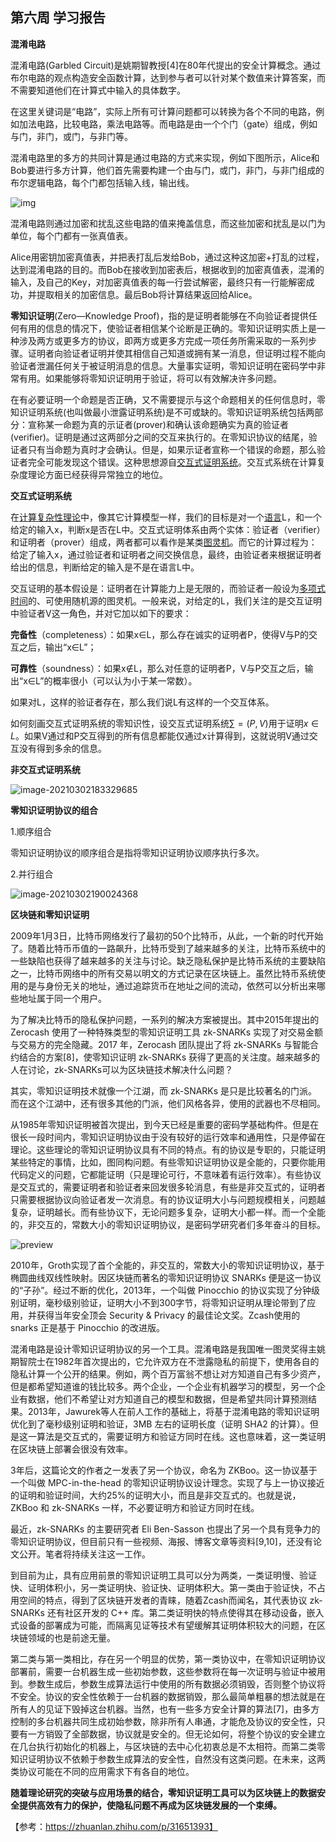 ## 第六周 学习报告

**混淆电路**

混淆电路(Garbled Circuit)是姚期智教授[4]在80年代提出的安全计算概念。通过布尔电路的观点构造安全函数计算，达到参与者可以针对某个数值来计算答案，而不需要知道他们在计算式中输入的具体数字。

在这里关键词是“电路”，实际上所有可计算问题都可以转换为各个不同的电路，例如加法电路，比较电路，乘法电路等。而电路是由一个个门（gate）组成，例如与门，非门，或门，与非门等。

混淆电路里的多方的共同计算是通过电路的方式来实现，例如下图所示，Alice和Bob要进行多方计算，他们首先需要构建一个由与门，或门，非门，与非门组成的布尔逻辑电路，每个门都包括输入线，输出线。

![img](https://img-blog.csdnimg.cn/20191231155846636.png?x-oss-process=image/watermark,type_ZmFuZ3poZW5naGVpdGk,shadow_10,text_aHR0cHM6Ly9ibG9nLmNzZG4ubmV0L2hlbGxvbXBj,size_16,color_FFFFFF,t_70)

混淆电路则通过加密和扰乱这些电路的值来掩盖信息，而这些加密和扰乱是以门为单位，每个门都有一张真值表。

Alice用密钥加密真值表，并把表打乱后发给Bob，通过这种这加密+打乱的过程，达到混淆电路的目的。而Bob在接收到加密表后，根据收到的加密真值表，混淆的输入，及自己的Key，对加密真值表的每一行尝试解密，最终只有一行能解密成功，并提取相关的加密信息。最后Bob将计算结果返回给Alice。



**零知识证明**(Zero—Knowledge Proof)，指的是证明者能够在不向验证者提供任何有用的信息的情况下，使验证者相信某个论断是正确的。零知识证明实质上是一种涉及两方或更多方的协议，即两方或更多方完成一项任务所需采取的一系列步骤。证明者向验证者证明并使其相信自己知道或拥有某一消息，但证明过程不能向验证者泄漏任何关于被证明消息的信息。大量事实证明，零知识证明在密码学中非常有用。如果能够将零知识证明用于验证，将可以有效解决许多问题。

在有必要证明一个命题是否正确，又不需要提示与这个命题相关的任何信息时，零知识证明系统(也叫做最小泄露证明系统)是不可或缺的。零知识证明系统包括两部分：宣称某一命题为真的示证者(prover)和确认该命题确实为真的验证者(verifier)。证明是通过这两部分之间的交互来执行的。在零知识协议的结尾，验证者只有当命题为真时才会确认。但是，如果示证者宣称一个错误的命题，那么验证者完全可能发现这个错误。这种思想源自[交互式证明系统](https://baike.baidu.com/item/交互式证明系统/6940058)。交互式系统在计算复杂度理论方面已经获得异常独立的地位。



**交互式证明系统**

在[计算复杂性理论](https://baike.baidu.com/item/计算复杂性理论)中，像其它计算模型一样，我们的目标是对一个[语言](https://baike.baidu.com/item/语言)L，和一个给定的输入x，判断x是否在L中。交互式证明体系由两个实体：验证者（verifier）和证明者（prover）组成，两者都可以看作是某类[图灵机](https://baike.baidu.com/item/图灵机)。而它的计算过程为：给定了输入x，通过验证者和证明者之间交换信息，最终，由验证者来根据证明者给出的信息，判断给定的输入是不是在语言L中。

交互证明的基本假设是：证明者在计算能力上是无限的，而验证者一般设为[多项式时间](https://baike.baidu.com/item/多项式时间)的、可使用随机源的图灵机。一般来说，对给定的L，我们关注的是交互证明中验证者V这一角色，并对它加以如下的要求：

**完备性**（completeness）：如果x∈L，那么存在诚实的证明者P，使得V与P的交互之后，输出“x∈L”；

**可靠性**（soundness）：如果x∉L，那么对任意的证明者P，V与P交互之后，输出“x∈L”的概率很小（可以认为小于某一常数）。

如果对L，这样的验证者存在，那么我们说L有这样的一个交互体系。

如何刻画交互式证明系统的零知识性，设交互式证明系统$\sum=(P,V)$用于证明$x\in L$。如果V通过和P交互得到的所有信息都能仅通过x计算得到，这就说明V通过交互没有得到多余的信息。 



**非交互式证明系统**

![image-20210302183329685](C:\Users\lenovo\AppData\Roaming\Typora\typora-user-images\image-20210302183329685.png)



**零知识证明协议的组合**

1.顺序组合

零知识证明协议的顺序组合是指将零知识证明协议顺序执行多次。

2.并行组合

![image-20210302190024368](C:\Users\lenovo\AppData\Roaming\Typora\typora-user-images\image-20210302190024368.png)

**区块链和零知识证明**

2009年1月3日，比特币网络发行了最初的50个比特币，从此，一个新的时代开始了。随着比特币币值的一路飙升，比特币受到了越来越多的关注，比特币系统中的一些缺陷也获得了越来越多的关注与讨论。缺乏隐私保护是比特币系统的主要缺陷之一，比特币网络中的所有交易以明文的方式记录在区块链上。虽然比特币系统使用的是与身份无关的地址，通过追踪货币在地址之间的流动，依然可以分析出来哪些地址属于同一个用户。

为了解决比特币的隐私保护问题，一系列的解决方案被提出。其中2015年提出的 Zerocash 使用了一种特殊类型的零知识证明工具 zk-SNARKs 实现了对交易金额与交易方的完全隐藏。2017 年，Zerocash 团队提出了将 zk-SNARKs 与智能合约结合的方案[8]，使零知识证明 zk-SNARKs 获得了更高的关注度。越来越多的人在讨论，zk-SNARKs可以为区块链技术解决什么问题？

其实，零知识证明技术就像一个江湖，而 zk-SNARKs 是只是比较著名的门派。而在这个江湖中，还有很多其他的门派，他们风格各异，使用的武器也不尽相同。

从1985年零知识证明被首次提出，到今天已经是重要的密码学基础构件。但是在很长一段时间内，零知识证明协议由于没有较好的运行效率和通用性，只是停留在理论。这些理论的零知识证明协议具有不同的特点。有的协议是专职的，只能证明某些特定的事情，比如，图同构问题。有些零知识证明协议是全能的，只要你能用代码定义的问题，它都能证明（只是理论可行，不意味着有运行效率）。有些协议是交互式的，需要证明者和验证者来回发很多轮消息，有些是非交互式的，证明者只需要根据协议向验证者发一次消息。有的协议证明大小与问题规模相关，问题越复杂，证明越长。而有些协议下，无论问题多复杂，证明大小都一样。而一个全能的，非交互的，常数大小的零知识证明协议，是密码学研究者们多年奋斗的目标。

![preview](https://pic1.zhimg.com/v2-7b8785bffcde18596b1bacf132ff9ac8_r.jpg)

2010年，Groth实现了首个全能的，非交互的，常数大小的零知识证明协议，基于椭圆曲线双线性映射。因区块链而著名的零知识证明协议 SNARKs 便是这一协议的“子孙”。经过不断的优化，2013年，一个叫做 Pinocchio 的协议实现了分钟级别证明，毫秒级别验证，证明大小不到300字节，将零知识证明从理论带到了应用，并获得当年安全顶会 Security & Privacy 的最佳论文奖。Zcash使用的 snarks 正是基于 Pinocchio 的改进版。

混淆电路是设计零知识证明协议的另一个工具。混淆电路是我国唯一图灵奖得主姚期智院士在1982年首次提出的，它允许双方在不泄露隐私的前提下，使用各自的隐私计算一个公开的结果。例如，两个百万富翁不想让对方知道自己有多少资产，但是都希望知道谁的钱比较多。两个企业，一个企业有机器学习的模型，另一个企业有数据，他们不希望让对方知道自己的模型和数据，但是希望共同计算预测结果。2013年，Jawurek等人在前人工作的基础上，将基于混淆电路的零知识证明优化到了毫秒级别证明和验证，3MB 左右的证明长度（证明 SHA2 的计算）。但是这一算法是交互式的，需要证明方和验证方同时在线。这也意味着，这一类证明在区块链上部署会很没有效率。

3年后，这篇论文的作者之一发表了另一个协议，命名为 ZKBoo。这一协议基于一个叫做 MPC-in-the-head 的零知识证明协议设计理念。实现了与上一协议接近的证明和验证时间，大约25%的证明大小，而且是非交互式的。也就是说，ZKBoo 和 zk-SNARKs 一样，不必要证明方和验证方同时在线。

最近，zk-SNARKs 的主要研究者 Eli Ben-Sasson 也提出了另一个具有竞争力的零知识证明协议，但目前只有一些视频、海报、博客文章等资料[9,10]，还没有论文公开。笔者将持续关注这一工作。

到目前为止，具有应用前景的零知识证明工具可以分为两类，一类证明慢、验证快、证明体积小，另一类证明快、验证快、证明体积大。第一类由于验证快，不占用空间的特点，得到了区块链开发者的青睐，随着Zcash而闻名，其代表协议 zk-SNARKs 还有社区开发的 C++ 库。第二类证明快的特点使得其在移动设备，嵌入式设备的部署成为可能，而隔离见证等技术有望缓解其证明体积较大的问题，在区块链领域的也是前途无量。

第二类与第一类相比，存在另一个明显的优势，第一类协议中，在零知识证明协议部署前，需要一台机器生成一些初始参数，这些参数将在每一次证明与验证中被用到。参数生成后，参数生成算法运行中使用的所有数据必须销毁，否则整个协议将不安全。协议的安全性依赖于一台机器的数据销毁，那么最简单粗暴的想法就是在所有人的见证下毁掉这台机器。当然，也有一些多方安全计算的算法[7]，由多方控制的多台机器共同生成初始参数，除非所有人串通，才能危及协议的安全性，只要有一方销毁了全部数据，协议就是安全的。但无论如何，将整个协议的安全建立在几台执行初始化的机器上，与区块链的去中心化初衷总是不太相符。而第二类零知识证明协议不依赖于参数生成算法的安全性，自然没有这类问题。在未来，这两类协议可能在不同的应用需求下有各自的地位。

**随着理论研究的突破与应用场景的结合，零知识证明工具可以为区块链上的数据安全提供高效有力的保护，使隐私问题不再成为区块链发展的一个束缚。**

【参考：https://zhuanlan.zhihu.com/p/31651393】

